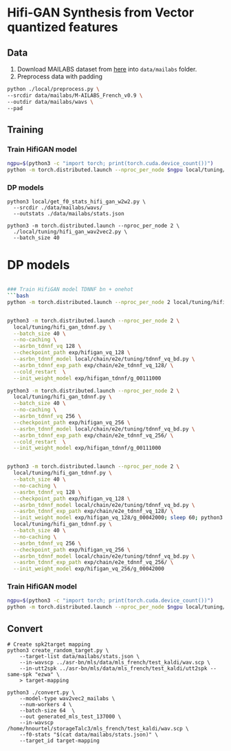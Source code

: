 Hifi-GAN Synthesis from Vector quantized features
===


## Data
1. Download MAILABS dataset from [here](https://data.solak.de/data/Training/stt_tts/fr_FR.tgz) into ```data/mailabs``` folder.
2. Preprocess data with padding

```bash
python ./local/preprocess.py \
--srcdir data/mailabs/M-AILABS_French_v0.9 \
--outdir data/mailabs/wavs \
--pad
```

## Training

### Train HifiGAN model
```bash
ngpu=$(python3 -c "import torch; print(torch.cuda.device_count())")
python -m torch.distributed.launch --nproc_per_node $ngpu local/tuning/hifi_gan.py
```

### DP models
```
python3 local/get_f0_stats_hifi_gan_w2w2.py \
  --srcdir ./data/mailabs/wavs/
  --outstats ./data/mailabs/stats.json

python3 -m torch.distributed.launch --nproc_per_node 2 \
  ./local/tuning/hifi_gan_wav2vec2.py \
  --batch_size 40
```

# DP models
```bash

### Train HifiGAN model TDNNF bn + onehot
```bash
python -m torch.distributed.launch --nproc_per_node 2 local/tuning/hifi_gan_tdnnf.py --batch_size 40 --no-caching


python3 -m torch.distributed.launch --nproc_per_node 2 \
  local/tuning/hifi_gan_tdnnf.py \
  --batch_size 40 \
  --no-caching \
  --asrbn_tdnnf_vq 128 \
  --checkpoint_path exp/hifigan_vq_128 \
  --asrbn_tdnnf_model local/chain/e2e/tuning/tdnnf_vq_bd.py \
  --asrbn_tdnnf_exp_path exp/chain/e2e_tdnnf_vq_128/ \
  --cold_restart  \
  --init_weight_model exp/hifigan_tdnnf/g_00111000

python3 -m torch.distributed.launch --nproc_per_node 2 \
  local/tuning/hifi_gan_tdnnf.py \
  --batch_size 40 \
  --no-caching \
  --asrbn_tdnnf_vq 256 \
  --checkpoint_path exp/hifigan_vq_256 \
  --asrbn_tdnnf_model local/chain/e2e/tuning/tdnnf_vq_bd.py \
  --asrbn_tdnnf_exp_path exp/chain/e2e_tdnnf_vq_256/ \
  --cold_restart  \
  --init_weight_model exp/hifigan_tdnnf/g_00111000


python3 -m torch.distributed.launch --nproc_per_node 2 \
  local/tuning/hifi_gan_tdnnf.py \
  --batch_size 40 \
  --no-caching \
  --asrbn_tdnnf_vq 128 \
  --checkpoint_path exp/hifigan_vq_128 \
  --asrbn_tdnnf_model local/chain/e2e/tuning/tdnnf_vq_bd.py \
  --asrbn_tdnnf_exp_path exp/chain/e2e_tdnnf_vq_128/ \
  --init_weight_model exp/hifigan_vq_128/g_00042000; sleep 60; python3 -m torch.distributed.launch --nproc_per_node 2 \
  local/tuning/hifi_gan_tdnnf.py \
  --batch_size 40 \
  --no-caching \
  --asrbn_tdnnf_vq 256 \
  --checkpoint_path exp/hifigan_vq_256 \
  --asrbn_tdnnf_model local/chain/e2e/tuning/tdnnf_vq_bd.py \
  --asrbn_tdnnf_exp_path exp/chain/e2e_tdnnf_vq_256/ \
  --init_weight_model exp/hifigan_vq_256/g_00042000
```


### Train HifiGAN model
```bash
ngpu=$(python3 -c "import torch; print(torch.cuda.device_count())")
python -m torch.distributed.launch --nproc_per_node $ngpu local/tuning/hifi_gan_wav2vec2.py
```


## Convert
```
# Create spk2target mapping
python3 create_random_target.py \
    --target-list data/mailabs/stats.json \
    --in-wavscp ../asr-bn/mls/data/mls_french/test_kaldi/wav.scp \
    --in-utt2spk ../asr-bn/mls/data/mls_french/test_kaldi/utt2spk --same-spk "ezwa" \
    > target-mapping

python3 ./convert.py \
    --model-type wav2vec2_mailabs \
    --num-workers 4 \
    --batch-size 64  \
    --out generated_mls_test_137000 \
    --in-wavscp /home/hnourtel/storageTalc3/mls_french/test_kaldi/wav.scp \
    --f0-stats "$(cat data/mailabs/stats.json)" \
    --target_id target-mapping
